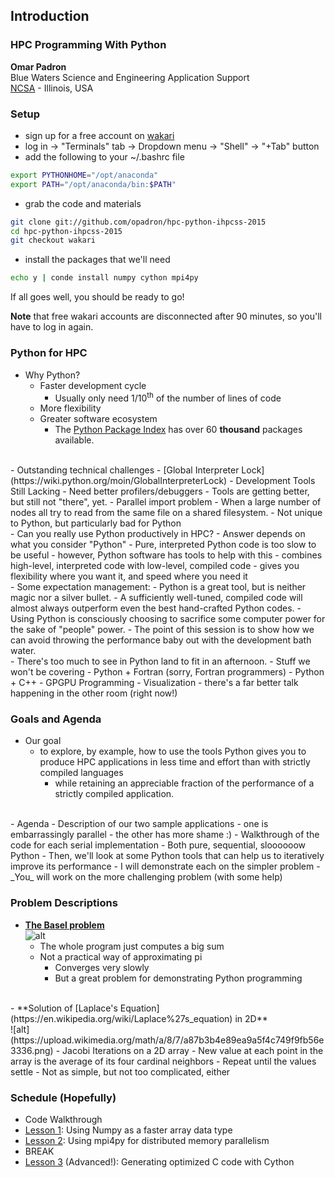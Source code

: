 
## Introduction

### HPC Programming With Python
**Omar Padron**<br>
Blue Waters Science and Engineering Application Support<br>
[NCSA](http://www.ncsa.illinois.edu) - Illinois, USA

### Setup

 - sign up for a free account on [wakari](http://wakari.io)
 - log in -> "Terminals" tab -> Dropdown menu -> "Shell" -> "+Tab" button
 - add the following to your ~/.bashrc file

```bash
export PYTHONHOME="/opt/anaconda"
export PATH="/opt/anaconda/bin:$PATH"
```

 - grab the code and materials
```bash
git clone git://github.com/opadron/hpc-python-ihpcss-2015
cd hpc-python-ihpcss-2015
git checkout wakari
```

 - install the packages that we'll need
```bash
echo y | conde install numpy cython mpi4py
```

If all goes well, you should be ready to go!

**Note** that free wakari accounts are disconnected after 90 minutes, so you'll
have to log in again.

### Python for HPC
 - Why Python?
   - Faster development cycle
     - Usually only need 1/10<sup>th</sup> of the number of lines of code
   - More flexibility
   - Greater software ecosystem
     - The [Python Package Index](https://pypi.python.org/pypi) has over
       60 **thousand** packages available.
<br>
 - Outstanding technical challenges
   - [Global Interpreter
     Lock](https://wiki.python.org/moin/GlobalInterpreterLock)
   - Development Tools Still Lacking
     - Need better profilers/debuggers
     - Tools are getting better, but still not "there", yet.
   - Parallel import problem
     - When a large number of nodes all try to read from the same file on a
       shared filesystem.
     - Not unique to Python, but particularly bad for Python
<br>
 - Can you really use Python productively in HPC?
   - Answer depends on what you consider "Python"
     - Pure, interpreted Python code is too slow to be useful
     - however, Python software has tools to help with this
       - combines high-level, interpreted code with low-level, compiled code
       - gives you flexibility where you want it, and speed where you need it
<br>
 - Some expectation management:
   - Python is a great tool, but is neither magic nor a silver bullet.
     - A sufficiently well-tuned, compiled code will almost always outperform
       even the best hand-crafted Python codes.
     - Using Python is consciously choosing to sacrifice some computer
       power for the sake of "people" power.
     - The point of this session is to show how we can avoid throwing the
       performance baby out with the development bath water.
<br>
 - There's too much to see in Python land to fit in an afternoon.
   - Stuff we won't be covering
     - Python + Fortran (sorry, Fortran programmers)
     - Python + C++
     - GPGPU Programming
     - Visualization
       - there's a far better talk happening in the other room (right now!)

### Goals and Agenda
 - Our goal
   - to explore, by example, how to use the tools Python gives you to produce
     HPC applications in less time and effort than with strictly compiled
     languages
     - while retaining an appreciable fraction of the performance of a strictly
       compiled application.
<br>
 - Agenda
   - Description of our two sample applications
     - one is embarrassingly parallel
     - the other has more shame :)
   - Walkthrough of the code for each serial implementation
     - Both pure, sequential, sloooooow Python
   - Then, we'll look at some Python tools that can help us to iteratively
     improve its performance
     - I will demonstrate each on the simpler problem
     - _You_ will work on the more challenging problem (with some help)

### Problem Descriptions
 - **[The Basel problem](https://en.wikipedia.org/wiki/Basel_problem)**<br>
   ![alt](https://upload.wikimedia.org/math/e/6/5/e65abf049dfa50ad9c7db8ae466a495a.png)
   - The whole program just computes a big sum
   - Not a practical way of approximating pi
     - Converges very slowly
     - But a great problem for demonstrating Python programming
<br>
 - **Solution of [Laplace's Equation](https://en.wikipedia.org/wiki/Laplace%27s_equation) in 2D**<br>
   ![alt](https://upload.wikimedia.org/math/a/8/7/a87b3b4e89ea9a5f4c749f9fb56e3336.png)
   - Jacobi Iterations on a 2D array
     - New value at each point in the array is the average of its four cardinal
       neighbors
     - Repeat until the values settle
   - Not as simple, but not too complicated, either

### Schedule (Hopefully)
 - Code Walkthrough
 - [Lesson 1](LESSON_1.md): Using Numpy as a faster array data type
 - [Lesson 2](LESSON_2.md): Using mpi4py for distributed memory parallelism
 - BREAK
 - [Lesson 3](LESSON_3.md) (Advanced!): Generating optimized C code with Cython

